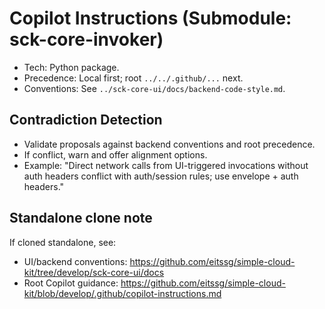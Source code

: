 # Copilot Instructions (Submodule: sck-core-invoker)

- Tech: Python package.
- Precedence: Local first; root `../../.github/...` next.
- Conventions: See `../sck-core-ui/docs/backend-code-style.md`.

## Contradiction Detection
- Validate proposals against backend conventions and root precedence.
- If conflict, warn and offer alignment options.
- Example: "Direct network calls from UI-triggered invocations without auth headers conflict with auth/session rules; use envelope + auth headers."

## Standalone clone note
If cloned standalone, see:
- UI/backend conventions: https://github.com/eitssg/simple-cloud-kit/tree/develop/sck-core-ui/docs
- Root Copilot guidance: https://github.com/eitssg/simple-cloud-kit/blob/develop/.github/copilot-instructions.md
 
